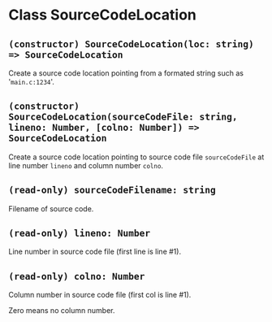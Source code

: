 # Class SourceCodeLocation

## `(constructor) SourceCodeLocation(loc: string) => SourceCodeLocation`

Create a source code location pointing from a formated string such as '`main.c:1234`'.

## `(constructor) SourceCodeLocation(sourceCodeFile: string, lineno: Number, [colno: Number]) => SourceCodeLocation`

Create a source code location pointing to source code file `sourceCodeFile` at line number `lineno` and column number `colno`.

## `(read-only) sourceCodeFilename: string`

Filename of source code.

## `(read-only) lineno: Number`

Line number in source code file (first line is line #1).

## `(read-only) colno: Number`

Column number in source code file (first col is line #1).

Zero means no column number.

